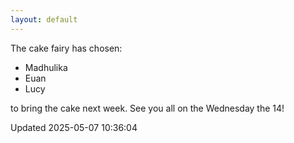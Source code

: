 ```yaml
---
layout: default
---
```


The cake fairy has chosen:
  -  Madhulika
  -  Euan
  -  Lucy

to bring the cake next week. See you all on the Wednesday the 14!


Updated 2025-05-07 10:36:04
